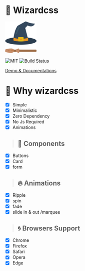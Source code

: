 # :jack_o_lantern: Wizardcss

<img src="icon.png" width="100px" height="100px">

![MIT](https://img.shields.io/badge/license-Apache%202-blue)
![Build Status](https://travis-ci.org/iamabs2001/wizardcss.svg?branch=master)

<a href="https://iamabs2001.github.io/wizardcss/"> Demo & Documentations </a>

# :purple_heart: Why wizardcss

- [x] Simple
- [x] Minimalistic
- [x] Zero Dependency
- [x] No Js Required
- [x] Animations

> ## :rainbow: Components
- [x] Buttons
- [x] Card
- [x] form

> ## :fire: Animations
- [x] Ripple
- [x] spin
- [x] fade
- [x] slide in & out /marquee 

> ## :cyclone: Browsers Support 
- [x] Chrome
- [x] Firefox
- [x] Safari
- [x] Opera
- [x] Edge